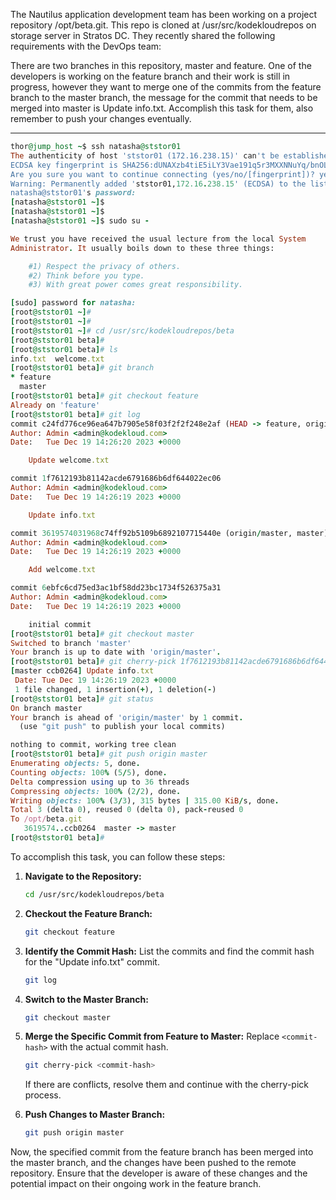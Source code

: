 The Nautilus application development team has been working on a project repository /opt/beta.git. This repo is cloned at /usr/src/kodekloudrepos on storage server in Stratos DC. They recently shared the following requirements with the DevOps team:



There are two branches in this repository, master and feature. One of the developers is working on the feature branch and their work is still in progress, however they want to merge one of the commits from the feature branch to the master branch, the message for the commit that needs to be merged into master is Update info.txt. Accomplish this task for them, also remember to push your changes eventually.

--------

```ruby
thor@jump_host ~$ ssh natasha@ststor01
The authenticity of host 'ststor01 (172.16.238.15)' can't be established.
ECDSA key fingerprint is SHA256:dUNAXzb4tiE5iLY3Vae191q5r3MXXNNuYq/bnOLXld0.
Are you sure you want to continue connecting (yes/no/[fingerprint])? yes
Warning: Permanently added 'ststor01,172.16.238.15' (ECDSA) to the list of known hosts.
natasha@ststor01's password: 
[natasha@ststor01 ~]$ 
[natasha@ststor01 ~]$ 
[natasha@ststor01 ~]$ sudo su -

We trust you have received the usual lecture from the local System
Administrator. It usually boils down to these three things:

    #1) Respect the privacy of others.
    #2) Think before you type.
    #3) With great power comes great responsibility.

[sudo] password for natasha: 
[root@ststor01 ~]# 
[root@ststor01 ~]# 
[root@ststor01 ~]# cd /usr/src/kodekloudrepos/beta
[root@ststor01 beta]# 
[root@ststor01 beta]# ls
info.txt  welcome.txt
[root@ststor01 beta]# git branch
* feature
  master
[root@ststor01 beta]# git checkout feature
Already on 'feature'
[root@ststor01 beta]# git log
commit c24fd776ce96ea647b7905e58f03f2f2f248e2af (HEAD -> feature, origin/feature)
Author: Admin <admin@kodekloud.com>
Date:   Tue Dec 19 14:26:20 2023 +0000

    Update welcome.txt

commit 1f7612193b81142acde6791686b6df644022ec06
Author: Admin <admin@kodekloud.com>
Date:   Tue Dec 19 14:26:19 2023 +0000

    Update info.txt

commit 3619574031968c74ff92b5109b6892107715440e (origin/master, master)
Author: Admin <admin@kodekloud.com>
Date:   Tue Dec 19 14:26:19 2023 +0000

    Add welcome.txt

commit 6ebfc6cd75ed3ac1bf58dd23bc1734f526375a31
Author: Admin <admin@kodekloud.com>
Date:   Tue Dec 19 14:26:19 2023 +0000

    initial commit
[root@ststor01 beta]# git checkout master
Switched to branch 'master'
Your branch is up to date with 'origin/master'.
[root@ststor01 beta]# git cherry-pick 1f7612193b81142acde6791686b6df644022ec06
[master ccb0264] Update info.txt
 Date: Tue Dec 19 14:26:19 2023 +0000
 1 file changed, 1 insertion(+), 1 deletion(-)
[root@ststor01 beta]# git status
On branch master
Your branch is ahead of 'origin/master' by 1 commit.
  (use "git push" to publish your local commits)

nothing to commit, working tree clean
[root@ststor01 beta]# git push origin master
Enumerating objects: 5, done.
Counting objects: 100% (5/5), done.
Delta compression using up to 36 threads
Compressing objects: 100% (2/2), done.
Writing objects: 100% (3/3), 315 bytes | 315.00 KiB/s, done.
Total 3 (delta 0), reused 0 (delta 0), pack-reused 0
To /opt/beta.git
   3619574..ccb0264  master -> master
[root@ststor01 beta]# 
```

To accomplish this task, you can follow these steps:

1. **Navigate to the Repository:**
   ```bash
   cd /usr/src/kodekloudrepos/beta
   ```

2. **Checkout the Feature Branch:**
   ```bash
   git checkout feature
   ```

3. **Identify the Commit Hash:**
   List the commits and find the commit hash for the "Update info.txt" commit.
   ```bash
   git log
   ```

4. **Switch to the Master Branch:**
   ```bash
   git checkout master
   ```

5. **Merge the Specific Commit from Feature to Master:**
   Replace `<commit-hash>` with the actual commit hash.
   ```bash
   git cherry-pick <commit-hash>
   ```

   If there are conflicts, resolve them and continue with the cherry-pick process.

6. **Push Changes to Master Branch:**
   ```bash
   git push origin master
   ```

Now, the specified commit from the feature branch has been merged into the master branch, and the changes have been pushed to the remote repository. Ensure that the developer is aware of these changes and the potential impact on their ongoing work in the feature branch.

